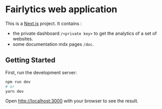 # Fairlytics web application

This is a [Next.js](https://nextjs.org/) project. It contains :
- the private dashboard `/<private key>` to get the analytics of a set of websites.
- some documentation mdx pages `/doc`.


## Getting Started

First, run the development server:

```bash
npm run dev
# or
yarn dev
```

Open [http://localhost:3000](http://localhost:3000) with your browser to see the result.

